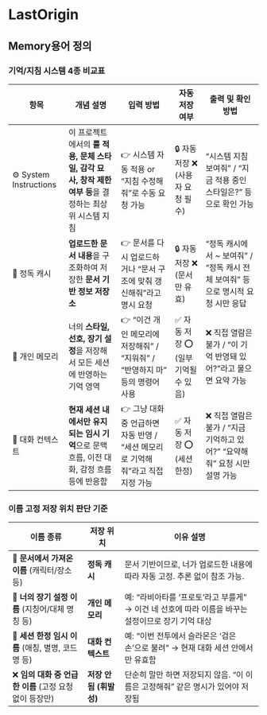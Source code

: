 # LastOrigin

## Memory용어 정의

### 기억/지침 시스템 4종 비교표
| 항목                     | 개념 설명                                                          | 입력 방법                                             | 자동 저장 여부                | 출력 및 확인 방법                                         |
| ---------------------- | -------------------------------------------------------------- | ------------------------------------------------- | ----------------------- | -------------------------------------------------- |
| ⚙️ System Instructions | 이 프로젝트에서의 **룰 적용, 문체 스타일, 감각 묘사, 창작 제한 여부 등**을 결정하는 최상위 시스템 지침 | 👉 시스템 자동 적용 or “지침 수정해줘”로 수동 요청 가능               | 🔒 자동 저장 ❌ (사용자 요청 필수)  | “시스템 지침 보여줘” / “지금 적용 중인 스타일은?” 등으로 확인 가능          |
| 📘 정독 캐시               | **업로드한 문서 내용**을 구조화하여 저장한 **문서 기반 정보 저장소**                     | 👉 문서를 다시 업로드하거나 “문서 구조에 맞춰 갱신해줘”라고 명시 요청         | 🔒 자동 저장 ❌ (문서만 유효)     | “정독 캐시에서 \~ 보여줘” / “정독 캐시 전체 보여줘” 등으로 명시적 요청 시만 응답 |
| 🧠 개인 메모리              | 너의 **스타일, 선호, 장기 설정**을 저장해서 모든 세션에 반영하는 기억 영역                  | 👉 “이건 개인 메모리에 저장해줘” / “지워줘” / “반영하지 마” 등의 명령어 사용 | ✅ 자동 저장 ⭕ (일부 기억될 수 있음) | ❌ 직접 열람은 불가 / “이 기억 반영돼 있어?”라고 물으면 요약 가능           |
| 💬 대화 컨텍스트             | **현재 세션 내에서만 유지되는 임시 기억**으로 문맥 흐름, 이전 대화, 감정 흐름 등에 반응함         | 👉 그냥 대화 중 언급하면 자동 반영 / “세션 메모리로 기억해줘”라고 직접 지정 가능 | ✅ 자동 저장 ⭕ (세션 한정)       | ❌ 직접 열람은 불가 / “지금 기억하고 있어?” “요약해줘” 요청 시만 설명 가능     |

### 이름 고정 저장 위치 판단 기준
| 이름 종류                               | 저장 위치            | 이유 설명                                                       |
| ----------------------------------- | ---------------- | ----------------------------------------------------------- |
| 📘 **문서에서 가져온 이름** (캐릭터/장소 등)       | **정독 캐시**        | 문서 기반이므로, 너가 업로드한 내용에 따라 자동 고정. 추론 없이 참조 가능.                |
| 🧠 **너의 장기 설정 이름** (지칭어/대체 명칭 등)    | **개인 메모리**       | 예: “라비아타를 ‘프로토’라고 부를게” → 이건 네 선호에 따라 이름을 바꾸는 설정이므로 장기 기억 대상 |
| 💬 **세션 한정 임시 이름** (애칭, 별명, 코드명 등)  | **대화 컨텍스트**      | 예: “이번 전투에서 슬라몬은 ‘검은 손’으로 불려” → 현재 대화 세션 안에서만 유효함           |
| ❌ **임의 대화 중 언급한 이름** (고정 요청 없이 등장만) | **저장 안 됨 (휘발성)** | 단순히 말만 하면 저장되지 않음. “이 이름은 고정해줘” 같은 명시가 있어야 저장됨              |


